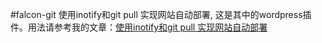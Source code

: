 #falcon-git
使用inotify和git pull 实现网站自动部署, 这是其中的wordpress插件。用法请参考我的文章：[使用inotify和git pull 实现网站自动部署](https://www.cellmean.com/%E4%BD%BF%E7%94%A8inotify%E5%92%8Cgit-pull-%E5%AE%9E%E7%8E%B0%E7%BD%91%E7%AB%99%E8%87%AA%E5%8A%A8%E9%83%A8%E7%BD%B2%E9%99%84wordpress%E6%8F%92%E4%BB%B6/)

